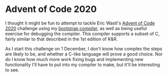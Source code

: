 Advent of Code 2020
===================

I thought it might be fun to attempt to tackle Eric Wastl's [Advent of
Code 2020](https://adventofcode.com/2020) challenge using my [bootstrap
compiler](https://github.com/ras52/bootstrap), as well as being useful
exercise for debugging the compiler.  This compiler supports a subset of
C, fairly similar to that described in the 1st edition of K&R.

As I start this challenge on 1 December, I don't know how complex the
steps are likely to be, and whether a C-like language will prove a good
choice.  Nor do I know how much more work fixing bugs and implementing
new functionality I'll have to put into my compiler to make, but it'll
be interesting to see.
